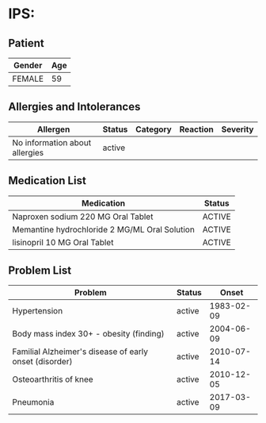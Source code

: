 # IPS:

## Patient

|Gender|Age|
|---|---|
|FEMALE|59|

## Allergies and Intolerances

|Allergen|Status|Category|Reaction|Severity|
|---|---|---|---|---|
|No information about allergies|active||||

## Medication List

|Medication|Status|
|---|---|
|Naproxen sodium 220 MG Oral Tablet|ACTIVE|
|Memantine hydrochloride 2 MG/ML Oral Solution|ACTIVE|
|lisinopril 10 MG Oral Tablet|ACTIVE|

## Problem List

|Problem|Status|Onset|
|---|---|---|
|Hypertension|active|1983-02-09|
|Body mass index 30+ - obesity (finding)|active|2004-06-09|
|Familial Alzheimer's disease of early onset (disorder)|active|2010-07-14|
|Osteoarthritis of knee|active|2010-12-05|
|Pneumonia|active|2017-03-09|
